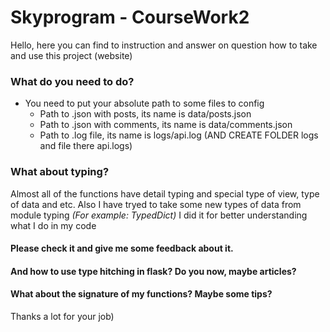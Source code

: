 # Skyprogram - CourseWork2
Hello, here you can find to instruction and answer on question
how to take and use this project (website)
### What do you need to do?
* You need to put your absolute path to some files to config
    * Path to .json with posts, its name is data/posts.json
    * Path to .json with comments, its name is data/comments.json
    * Path to .log file, its name is logs/api.log (AND CREATE FOLDER logs and file there api.logs)
### What about typing?
Almost all of the functions have detail typing and special type of view, type of data and etc.
Also I have tryed to take some new types of data from module typing
_(For example: TypedDict)_ 
I did it for better understanding what I do in my code
#### Please check it and give me some feedback about it.
#### And how to use type hitching in flask? Do you now, maybe articles?
#### What about the signature of my functions? Maybe some tips?
Thanks a lot for your job)